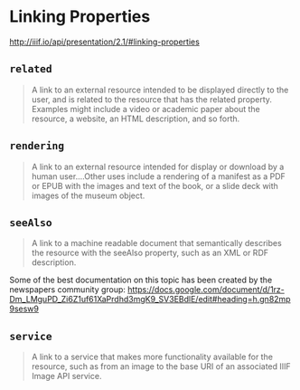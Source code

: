 # Linking Properties

http://iiif.io/api/presentation/2.1/#linking-properties

<!-- #important:50 write linking properties section -->

## `related`

> A link to an external resource intended to be displayed directly to the user, and is related to the resource that has the related property. Examples might include a video or academic paper about the resource, a website, an HTML description, and so forth.

<!-- #todo:430 example of using related -->

## `rendering`

> A link to an external resource intended for display or download by a human user....Other uses include a rendering of a manifest as a PDF or EPUB with the images and text of the book, or a slide deck with images of the museum object.

<!-- #todo:440 example of using rendering -->

## `seeAlso`

> A link to a machine readable document that semantically describes the resource with the seeAlso property, such as an XML or RDF description.

<!-- Common ways that this is used is for... -->

Some of the best documentation on this topic has been created by the newspapers community group: https://docs.google.com/document/d/1rz-Dm_LMguPD_Zi6Z1uf61XaPrdhd3mgK9_SV3EBdlE/edit#heading=h.gn82mp9sesw9

<!-- #todo:410 example of seeAlso -->

<!-- #backlog:520 link to the Europeana schema.org study when that is published -->

## `service`

> A link to a service that makes more functionality available for the resource, such as from an image to the base URI of an associated IIIF Image API service.

<!-- #todo:420 example of service -->
